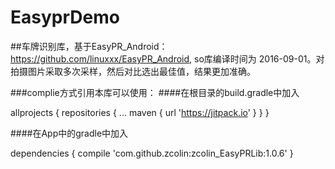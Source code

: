 # EasyprDemo
##车牌识别库，基于EasyPR_Android： https://github.com/linuxxx/EasyPR_Android, so库编译时间为 2016-09-01。对拍摄图片采取多次采样，然后对比选出最佳值，结果更加准确。

###complie方式引用本库可以使用：
####在根目录的build.gradle中加入

allprojects {
		repositories {
			...
			maven { url 'https://jitpack.io' }
		}
	}
  
####在App中的gradle中加入
  
  dependencies {
	        compile 'com.github.zcolin:zcolin_EasyPRLib:1.0.6'
	}
